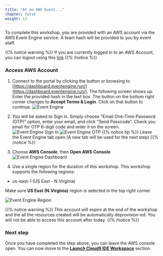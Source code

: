 ```yaml
---
title: "At an AWS Event..."
chapter: false
weight: 13
---
```



To complete this workshop, you are provided with an AWS account via the AWS Event Engine service. A team hash will be provided to you by event staff.

{{% notice warning %}}
If you are currently logged in to an AWS Account, you can logout using this [link](https://console.aws.amazon.com/console/logout!doLogout)
{{% /notice %}}


### Access AWS Account

1. Connect to the portal by clicking the button or browsing to [https://dashboard.eventengine.run/](https://dashboard.eventengine.run/). The following screen shows up. Enter the provided hash in the text box. The button on the bottom right corner changes to **Accept Terms & Login**. Click on that button to continue.
![Event Engine](/images/10_prerequisites/event-engine-initial-screen.png)

1. You will be asked to Sign in. Simply choose "Email One-Time Password (OTP)" option, enter your email, and click "Send Passcode". Check you email for OTP 6-digit code and enter it on the screen.
   ![Event Engine Sign In](/images/10_prerequisites/eventengine-signin.png)
   ![Event Engine OTP](/images/10_prerequisites/eventengine-otp.png)
{{% notice tip %}}
Leave the Event Engine tab open (A new tab will be used for the next step)
{{% /notice %}}

1. Choose **AWS Console**, then **Open AWS Console**
![Event Engine Dashboard](/images/10_prerequisites/event-engine-dashboard.png)

1. Use a single region for the duration of this workshop. This workshop supports the following regions:

* us-east-1 (US East - N.Virginia)

Make sure **US East (N.Virginia)** region is selected in the top right corner.

![Event Engine Region](/images/10_prerequisites/event-engine-region.png)

{{% notice warning %}}
This account will expire at the end of the workshop and the all the resources created will be automatically deprovision-ed. You will not be able to access this account after today.
{{% /notice %}}

### Next step

Once you have completed the step above, you can leave the AWS console open. You can now move to the [**Launch Cloud9 IDE Workspace**](/10_prerequisites/16_start_cloud9workspace.html) section.

